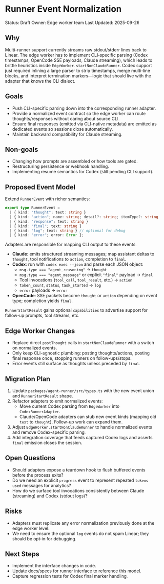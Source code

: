 # Runner Event Normalization

Status: Draft
Owner: Edge worker team
Last Updated: 2025-09-26

## Why

Multi-runner support currently streams raw stdout/stderr lines back to Linear. The edge worker has to implement CLI-specific parsing (Codex timestamps, OpenCode SSE payloads, Claude streaming), which leads to brittle heuristics inside `EdgeWorker.startNonClaudeRunner`. Codex support just required inlining a large parser to strip timestamps, merge multi-line blocks, and interpret termination markers—logic that should live with the adapter that knows the CLI dialect.

## Goals

- Push CLI-specific parsing down into the corresponding runner adapter.
- Provide a normalized event contract so the edge worker can route thoughts/responses without caring about source CLI.
- Ensure final responses (emitted via CLI-native metadata) are emitted as dedicated events so sessions close automatically.
- Maintain backward compatibility for Claude streaming.

## Non-goals

- Changing how prompts are assembled or how tools are gated.
- Restructuring persistence or webhook handling.
- Implementing resume semantics for Codex (still pending CLI support).

## Proposed Event Model

Extend `RunnerEvent` with richer semantics:

```ts
export type RunnerEvent =
  | { kind: "thought"; text: string }
  | { kind: "action"; name: string; detail?: string; itemType?: string; icon?: string }
  | { kind: "response"; text: string }
  | { kind: "final"; text: string }
  | { kind: "log"; text: string } // optional for debug
  | { kind: "error"; error: Error };
```

Adapters are responsible for mapping CLI output to these events:

- **Claude**: emits structured streaming messages; map assistant deltas to `thought`, tool notifications to `action`, completion to `final`.
- **Codex**: run with `codex exec --json` and parse each JSON object:
  - `msg.type === "agent_reasoning"` → `thought`
  - `msg.type === "agent_message"` or explicit `"final"` payload → `final`
  - Tool invocations (`tool_call`, `tool_result`, etc.) → `action`
  - `token_count`, `status`, `task_started` → `log`
  - `error` payloads → `error`
- **OpenCode**: SSE packets become `thought` or `action` depending on event type; completion yields `final`.

`RunnerStartResult` gains optional `capabilities` to advertise support for follow-up prompts, tool streams, etc.

## Edge Worker Changes

- Replace direct `postThought` calls in `startNonClaudeRunner` with a switch on normalized events.
- Only keep CLI-agnostic plumbing: posting thoughts/actions, posting final response once, stopping runners on follow-ups/stops.
- Error events still surface as thoughts unless preceded by `final`.

## Migration Plan

1. Update `packages/agent-runner/src/types.ts` with the new event union and `RunnerStartResult` shape.
2. Refactor adapters to emit normalized events:
   - Move current Codex parsing from `EdgeWorker` into `CodexRunnerAdapter`.
   - Claude/OpenCode adapters can stub new event kinds (mapping old `text` to `thought`). Follow-up work can expand them.
3. Adjust `EdgeWorker.startNonClaudeRunner` to handle normalized events and remove Codex-specific parsing.
4. Add integration coverage that feeds captured Codex logs and asserts `final` emission closes the session.

## Open Questions

- Should adapters expose a teardown hook to flush buffered events before the process exits?
- Do we need an explicit `progress` event to represent repeated `tokens used` messages for analytics?
- How do we surface tool invocations consistently between Claude (streaming) and Codex (stdout logs)?

## Risks

- Adapters must replicate any error normalization previously done at the edge worker level.
- We need to ensure the optional `log` events do not spam Linear; they should be opt-in for debugging.

## Next Steps

- Implement the interface changes in code.
- Update docs/specs for runner interface to reference this model.
- Capture regression tests for Codex final marker handling.
